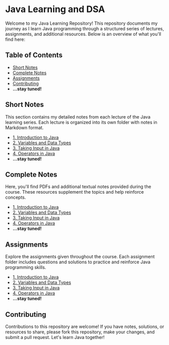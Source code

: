 # Java Learning and DSA

Welcome to my Java Learning Repository! This repository documents my journey as I learn Java programming through a structured series of lectures, assignments, and additional resources. Below is an overview of what you'll find here:

## Table of Contents

- [Short Notes](#Short-Notes)
- [Complete Notes](#Complete-Notes)
- [Assignments](#Assignments)
- [Contributing](#contributing)
- **...stay tuned!**

## Short Notes

This section contains my detailed notes from each lecture of the Java learning series. Each lecture is organized into its own folder with notes in Markdown format.

- [1. Introduction to Java](https://github.com/srivastavaechchhit/Java-and-DSA/blob/main/1.%20Introduction%20to%20Java/Notes.md)
- [2. Variables and Data Types](https://github.com/srivastavaechchhit/Java-and-DSA/blob/main/2.%20Variables%20and%20Data%20Types/Notes.md)
- [3. Taking Input in Java](https://github.com/srivastavaechchhit/Java-and-DSA/blob/main/3.%20Taking%20Input%20in%20Java/Notes.md)
- [4. Operators in Java](https://github.com/srivastavaechchhit/Java-and-DSA/blob/main/4.%20Operators%20in%20Java/Notes.md)
- **...stay tuned!**


## Complete Notes

Here, you'll find PDFs and additional textual notes provided during the course. These resources supplement the topics and help reinforce concepts.

- [1. Introduction to Java](https://github.com/user-attachments/files/16499977/Introduction.to.Programming.pdf)
- [2. Variables and Data Types](https://github.com/user-attachments/files/16500006/Java.Variables.and.Data.types.pdf)
- [3. Taking Input in Java](https://github.com/user-attachments/files/16500027/Input.pdf)
- [4. Operators in Java](https://github.com/user-attachments/files/16512908/Java.Operators.pdf)
- **...stay tuned!**

## Assignments

Explore the assignments given throughout the course. Each assignment folder includes questions and solutions to practice and reinforce Java programming skills.

- [1. Introduction to Java](https://github.com/user-attachments/files/16500193/Assignment.Questions.-.Introduction.to.Java.pdf)
- [2. Variables and Data Types](https://github.com/user-attachments/files/16500097/Assignment.Questions.-.Java.Variables.and.Data.Types.pdf)
- [3. Taking Input in Java](https://github.com/user-attachments/files/16500101/Assignment.Questions.-.Input.pdf)
- [4. Operators in Java](https://github.com/user-attachments/files/16512916/Assignment.Questions.-.Java.Operators.pdf)
- **...stay tuned!**

## Contributing

Contributions to this repository are welcome! If you have notes, solutions, or resources to share, please fork this repository, make your changes, and submit a pull request. Let's learn Java together!
